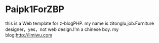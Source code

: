# Paipk1ForZBP
this is a Web template for z-blogPHP.
my name is zitonglu,job:Furniture designer，yes，not web design.I'm a chinese boy.
my blog:http://limiwu.com
